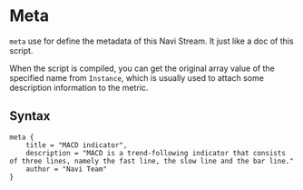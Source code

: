# Meta

`meta` use for define the metadata of this Navi Stream. It just like a doc of this script.

When the script is compiled, you can get the original array value of the specified name from `Instance`, which is usually used to attach some description information to the metric.

## Syntax

```nvs
meta {
    title = "MACD indicator",
    description = "MACD is a trend-following indicator that consists of three lines, namely the fast line, the slow line and the bar line."
    author = "Navi Team"
}
```
